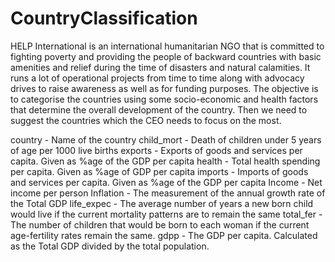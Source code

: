 # CountryClassification
HELP International is an international humanitarian NGO that is committed to fighting poverty and providing the people of backward countries with basic amenities and relief during the time of disasters and natural calamities. It runs a lot of operational projects from time to time along with advocacy drives to raise awareness as well as for funding purposes.  The objective is to categorise the countries using some socio-economic and health factors that determine the overall development of the country. Then we need to suggest the countries which the CEO needs to focus on the most.

country	- Name of the country
child_mort	- Death of children under 5 years of age per 1000 live births
exports	- Exports of goods and services per capita. Given as %age of the GDP per capita
health	- Total health spending per capita. Given as %age of GDP per capita
imports	- Imports of goods and services per capita. Given as %age of the GDP per capita
Income	- Net income per person
Inflation -	The measurement of the annual growth rate of the Total GDP
life_expec	- The average number of years a new born child would live if the current mortality patterns are to remain the same
total_fer	- The number of children that would be born to each woman if the current age-fertility rates remain the same.
gdpp	- The GDP per capita. Calculated as the Total GDP divided by the total population.
